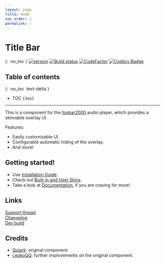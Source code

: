```yaml
---
layout: page
title: Home
nav_order: 1
permalink: /
---
```


# Title Bar
{: .no_toc }
[![version][version_badge]][changelog] [![Build status][appveyor_badge]](https://ci.appveyor.com/project/TheQwertiest/foo-spider-monkey-panel/branch/master) [![CodeFactor][codefactor_badge]](https://www.codefactor.io/repository/github/theqwertiest/foo_title/overview/master) [![Codacy Badge][codacy_badge]](https://app.codacy.com/app/qwertiest/foo_title?utm_source=github.com&utm_medium=referral&utm_content=TheQwertiest/foo_title&utm_campaign=Badge_Grade_Dashboard) 

## Table of contents
{: .no_toc .text-delta }

* TOC
{:toc}

---

This is a component for the [foobar2000](https://www.foobar2000.org) audio player, which provides a skinnable overlay UI.

Features:
- Easily customizable UI.
- Configurable automatic hiding of the overlay.
- And more!

## Getting started!

- Use [Installation Guide](installation.md).
- Check out [Built-in and User Skins](skin_showcase.md).
- Take a look at [Documentation](script_documentation.md), if you are craving for more!

## Links
[Support thread](https://hydrogenaud.io/index.php/topic,116669.new.html)  
[Changelog][changelog]  
[Dev build](https://ci.appveyor.com/api/projects/theqwertiest/foo-title/artifacts/_result%2FWin32_Release%2Fdotnet_title_bar.net-component?branch=master&job=Configuration%3A%20Release)

## Credits
- [Quiark](https://github.com/Quiark): original component.  
- [LepkoQQ](https://github.com/LepkoQQ): further improvements on the original component.

[changelog]: changelog.md
[3rdparty_license]: third_party_notices.md
[version_badge]: https://img.shields.io/github/release/theqwertiest/foo_title.svg
[appveyor_badge]: https://ci.appveyor.com/api/projects/status/4fg787ijr73u7mxc/branch/master?svg=true
[codacy_badge]: https://api.codacy.com/project/badge/Grade/19c686bcf26d46e6a639bdece347ae3d
[codefactor_badge]: https://www.codefactor.io/repository/github/theqwertiest/foo_title/badge/master
